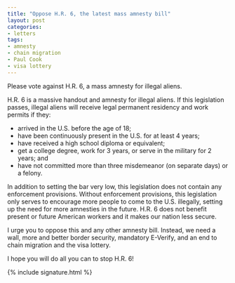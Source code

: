 ```yaml
---
title: "Oppose H.R. 6, the latest mass amnesty bill"
layout: post
categories:
- letters
tags:
- amnesty
- chain migration
- Paul Cook
- visa lottery
---
```


Please vote against H.R. 6, a mass amnesty for illegal aliens.

H.R. 6 is a massive handout and amnesty for illegal aliens. If this legislation passes, illegal aliens will receive legal permanent residency and work permits if they:

- arrived in the U.S. before the age of 18;
- have been continuously present in the U.S. for at least 4 years;
- have received a high school diploma or equivalent;
- get a college degree, work for 3 years, or serve in the military for 2 years; and
- have not committed more than three misdemeanor (on separate days) or a felony.

In addition to setting the bar very low, this legislation does not contain any enforcement provisions. Without enforcement provisions, this legislation only serves to encourage more people to come to the U.S. illegally, setting up the need for more amnesties in the future. H.R. 6 does not benefit present or future American workers and it makes our nation less secure.

I urge you to oppose this and any other amnesty bill. Instead, we need a wall, more and better border security, mandatory E-Verify, and an end to chain migration and the visa lottery.

I hope you will do all you can to stop H.R. 6!

{% include signature.html %}
